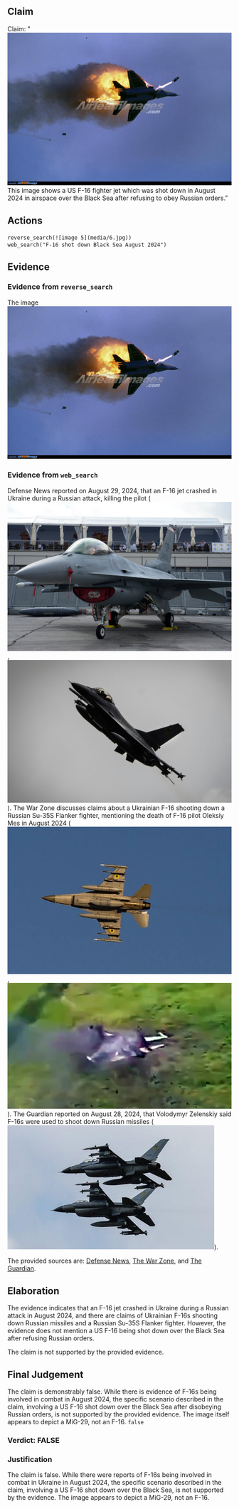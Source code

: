 ## Claim
Claim: "![image 5](media/6.jpg) This image shows a US F-16 fighter jet which was shot down in August 2024 in airspace over the Black Sea after refusing to obey Russian orders."

## Actions
```
reverse_search(![image 5](media/6.jpg))
web_search("F-16 shot down Black Sea August 2024")
```

## Evidence
### Evidence from `reverse_search`
The image ![image 5](media/6.jpg)

### Evidence from `web_search`
Defense News reported on August 29, 2024, that an F-16 jet crashed in Ukraine during a Russian attack, killing the pilot (![image 2853](media/2025-08-21_17-06-1755796012-682439.jpg), ![image 2852](media/2025-08-21_17-06-1755796010-799958.jpg)). The War Zone discusses claims about a Ukrainian F-16 shooting down a Russian Su-35S Flanker fighter, mentioning the death of F-16 pilot Oleksiy Mes in August 2024 (![image 2865](media/2025-08-21_17-07-1755796037-802497.jpg), ![image 2862](media/2025-08-21_17-07-1755796029-084173.jpg)). The Guardian reported on August 28, 2024, that Volodymyr Zelenskiy said F-16s were used to shoot down Russian missiles (![image 2868](media/2025-08-21_17-07-1755796054-854177.jpg)).

The provided sources are: [Defense News](https://www.defensenews.com/global/europe/2024/08/29/ukraine-f-16-jet-crashes-during-russian-attack-killing-pilot/), [The War Zone](https://www.twz.com/air/claims-swirl-around-russian-su-35s-flanker-shootdown), and [The Guardian](https://www.theguardian.com/world/article/2024/aug/28/ukraine-war-briefing-zelenskiy-says-f16s-shooting-down-russian-missiles).


## Elaboration
The evidence indicates that an F-16 jet crashed in Ukraine during a Russian attack in August 2024, and there are claims of Ukrainian F-16s shooting down Russian missiles and a Russian Su-35S Flanker fighter. However, the evidence does not mention a US F-16 being shot down over the Black Sea after refusing Russian orders.

The claim is not supported by the provided evidence.


## Final Judgement
The claim is demonstrably false. While there is evidence of F-16s being involved in combat in August 2024, the specific scenario described in the claim, involving a US F-16 shot down over the Black Sea after disobeying Russian orders, is not supported by the provided evidence. The image itself appears to depict a MiG-29, not an F-16. `false`

### Verdict: FALSE

### Justification
The claim is false. While there were reports of F-16s being involved in combat in Ukraine in August 2024, the specific scenario described in the claim, involving a US F-16 shot down over the Black Sea, is not supported by the evidence. The image appears to depict a MiG-29, not an F-16.

